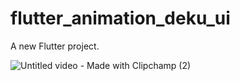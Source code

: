 # flutter_animation_deku_ui

A new Flutter project.

![Untitled video - Made with Clipchamp (2)](https://github.com/vinittailor/flutter_deku_animation_ui/assets/108751165/ec466ebb-11fd-46a3-bfc3-21d5d9d0df9a)

